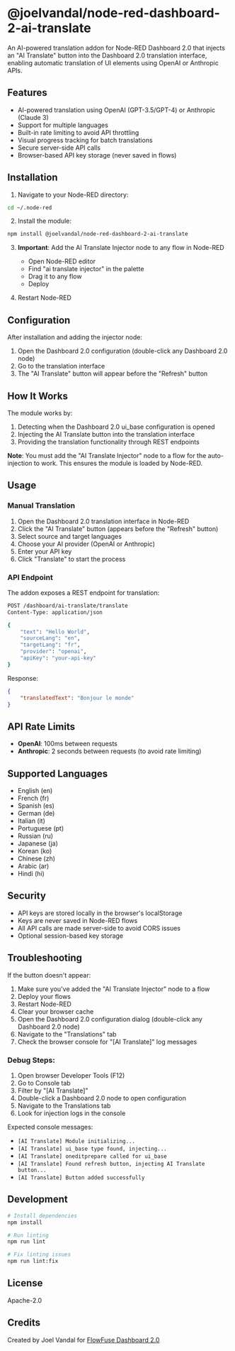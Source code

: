 # @joelvandal/node-red-dashboard-2-ai-translate

An AI-powered translation addon for Node-RED Dashboard 2.0 that injects an "AI Translate" button into the Dashboard 2.0 translation interface, enabling automatic translation of UI elements using OpenAI or Anthropic APIs.

## Features

- AI-powered translation using OpenAI (GPT-3.5/GPT-4) or Anthropic (Claude 3)
- Support for multiple languages
- Built-in rate limiting to avoid API throttling
- Visual progress tracking for batch translations
- Secure server-side API calls
- Browser-based API key storage (never saved in flows)

## Installation

1. Navigate to your Node-RED directory:
```bash
cd ~/.node-red
```

2. Install the module:
```bash
npm install @joelvandal/node-red-dashboard-2-ai-translate
```

3. **Important**: Add the AI Translate Injector node to any flow in Node-RED
   - Open Node-RED editor
   - Find "ai translate injector" in the palette
   - Drag it to any flow
   - Deploy

4. Restart Node-RED

## Configuration

After installation and adding the injector node:
1. Open the Dashboard 2.0 configuration (double-click any Dashboard 2.0 node)
2. Go to the translation interface
3. The "AI Translate" button will appear before the "Refresh" button

## How It Works

The module works by:
1. Detecting when the Dashboard 2.0 ui_base configuration is opened
2. Injecting the AI Translate button into the translation interface
3. Providing the translation functionality through REST endpoints

**Note**: You must add the "AI Translate Injector" node to a flow for the auto-injection to work. This ensures the module is loaded by Node-RED.

## Usage

### Manual Translation

1. Open the Dashboard 2.0 translation interface in Node-RED
2. Click the "AI Translate" button (appears before the "Refresh" button)
3. Select source and target languages
4. Choose your AI provider (OpenAI or Anthropic)
5. Enter your API key
6. Click "Translate" to start the process

### API Endpoint

The addon exposes a REST endpoint for translation:

```bash
POST /dashboard/ai-translate/translate
Content-Type: application/json

{
    "text": "Hello World",
    "sourceLang": "en",
    "targetLang": "fr",
    "provider": "openai",
    "apiKey": "your-api-key"
}
```

Response:
```json
{
    "translatedText": "Bonjour le monde"
}
```

## API Rate Limits

- **OpenAI**: 100ms between requests
- **Anthropic**: 2 seconds between requests (to avoid rate limiting)

## Supported Languages

- English (en)
- French (fr)
- Spanish (es)
- German (de)
- Italian (it)
- Portuguese (pt)
- Russian (ru)
- Japanese (ja)
- Korean (ko)
- Chinese (zh)
- Arabic (ar)
- Hindi (hi)

## Security

- API keys are stored locally in the browser's localStorage
- Keys are never saved in Node-RED flows
- All API calls are made server-side to avoid CORS issues
- Optional session-based key storage

## Troubleshooting

If the button doesn't appear:
1. Make sure you've added the "AI Translate Injector" node to a flow
2. Deploy your flows
3. Restart Node-RED
4. Clear your browser cache
5. Open the Dashboard 2.0 configuration dialog (double-click any Dashboard 2.0 node)
6. Navigate to the "Translations" tab
7. Check the browser console for "[AI Translate]" log messages

### Debug Steps:
1. Open browser Developer Tools (F12)
2. Go to Console tab
3. Filter by "[AI Translate]"
4. Double-click a Dashboard 2.0 node to open configuration
5. Navigate to the Translations tab
6. Look for injection logs in the console

Expected console messages:
- `[AI Translate] Module initializing...`
- `[AI Translate] ui_base type found, injecting...`
- `[AI Translate] oneditprepare called for ui_base`
- `[AI Translate] Found refresh button, injecting AI Translate button...`
- `[AI Translate] Button added successfully`

## Development

```bash
# Install dependencies
npm install

# Run linting
npm run lint

# Fix linting issues
npm run lint:fix
```

## License

Apache-2.0

## Credits

Created by Joel Vandal for [FlowFuse Dashboard 2.0](https://dashboard.flowfuse.com)